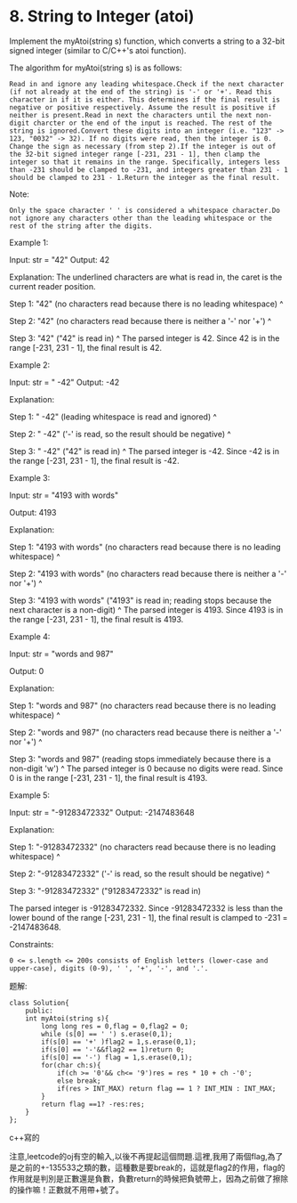 # 8. String to Integer \(atoi\)

Implement the myAtoi\(string s\) function, which converts a string to a 32-bit signed integer \(similar to C/C++'s atoi function\).

The algorithm for myAtoi\(string s\) is as follows:

```text
Read in and ignore any leading whitespace.Check if the next character (if not already at the end of the string) is '-' or '+'. Read this character in if it is either. This determines if the final result is negative or positive respectively. Assume the result is positive if neither is present.Read in next the characters until the next non-digit charcter or the end of the input is reached. The rest of the string is ignored.Convert these digits into an integer (i.e. "123" -> 123, "0032" -> 32). If no digits were read, then the integer is 0. Change the sign as necessary (from step 2).If the integer is out of the 32-bit signed integer range [-231, 231 - 1], then clamp the integer so that it remains in the range. Specifically, integers less than -231 should be clamped to -231, and integers greater than 231 - 1 should be clamped to 231 - 1.Return the integer as the final result.
```

Note:

```text
Only the space character ' ' is considered a whitespace character.Do not ignore any characters other than the leading whitespace or the rest of the string after the digits.
```

Example 1:

Input: str = "42" Output: 42

 Explanation: The underlined characters are what is read in, the caret is the current reader position.

Step 1: "42" \(no characters read because there is no leading whitespace\) ^

Step 2: "42" \(no characters read because there is neither a '-' nor '+'\) ^

Step 3: "42" \("42" is read in\) ^ The parsed integer is 42. Since 42 is in the range \[-231, 231 - 1\], the final result is 42.

Example 2:

Input: str = " -42" Output: -42

Explanation:

Step 1: " -42" \(leading whitespace is read and ignored\) ^

Step 2: " -42" \('-' is read, so the result should be negative\) ^

Step 3: " -42" \("42" is read in\) ^ The parsed integer is -42. Since -42 is in the range \[-231, 231 - 1\], the final result is -42.

Example 3:

Input: str = "4193 with words"

Output: 4193

Explanation:

Step 1: "4193 with words" \(no characters read because there is no leading whitespace\) ^

Step 2: "4193 with words" \(no characters read because there is neither a '-' nor '+'\) ^

Step 3: "4193 with words" \("4193" is read in; reading stops because the next character is a non-digit\) ^ The parsed integer is 4193. Since 4193 is in the range \[-231, 231 - 1\], the final result is 4193.

Example 4:

Input: str = "words and 987"

Output: 0

Explanation:

Step 1: "words and 987" \(no characters read because there is no leading whitespace\) ^

Step 2: "words and 987" \(no characters read because there is neither a '-' nor '+'\) ^

Step 3: "words and 987" \(reading stops immediately because there is a non-digit 'w'\) ^ The parsed integer is 0 because no digits were read. Since 0 is in the range \[-231, 231 - 1\], the final result is 4193.

Example 5:

Input: str = "-91283472332" Output: -2147483648

Explanation:

Step 1: "-91283472332" \(no characters read because there is no leading whitespace\) ^

Step 2: "-91283472332" \('-' is read, so the result should be negative\) ^

Step 3: "-91283472332" \("91283472332" is read in\)

The parsed integer is -91283472332. Since -91283472332 is less than the lower bound of the range \[-231, 231 - 1\], the final result is clamped to -231 = -2147483648.

Constraints:

```text
0 <= s.length <= 200s consists of English letters (lower-case and upper-case), digits (0-9), ' ', '+', '-', and '.'.
```

题解:

```text
class Solution{
    public:
    int myAtoi(string s){
        long long res = 0,flag = 0,flag2 = 0;
        while (s[0] == ' ') s.erase(0,1);
        if(s[0] == '+' )flag2 = 1,s.erase(0,1);
        if(s[0] == '-'&&flag2 == 1)return 0;
        if(s[0] == '-') flag = 1,s.erase(0,1);
        for(char ch:s){
            if(ch >= '0'&& ch<= '9')res = res * 10 + ch -'0';
            else break;
            if(res > INT_MAX) return flag == 1 ? INT_MIN : INT_MAX;
        }
        return flag ==1? -res:res;
    }
};
```

c++寫的

注意,leetcode的oj有空的輸入,以後不再提起這個問題.這裡,我用了兩個flag,為了是之前的+-135533之類的數，這種數是要break的，這就是flag2的作用，flag的作用就是判別是正數還是負數，負數return的時候把負號帶上，因為之前做了擦除的操作嘛！正數就不用帶+號了。


